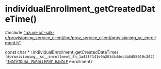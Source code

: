 # individualEnrollment_getCreatedDateTime()

\#include ["azure-iot-sdk-c/provisioning_service_client/inc/prov_service_client/provisioning_sc_enrollment.h"](../iot-c-ref-provisioning-sc-enrollment-h.md)  

const char * `[`individualEnrollment_getCreatedDateTime`](#provisioning__sc__enrollment_8h_1a43ff141e9a203dbd4ecda8d55019c202)(`[`INDIVIDUAL_ENROLLMENT_HANDLE`](#provisioning__sc__enrollment_8h_1a5348427a740bc7d9395db2e190f1bc0f) enrollment)`

